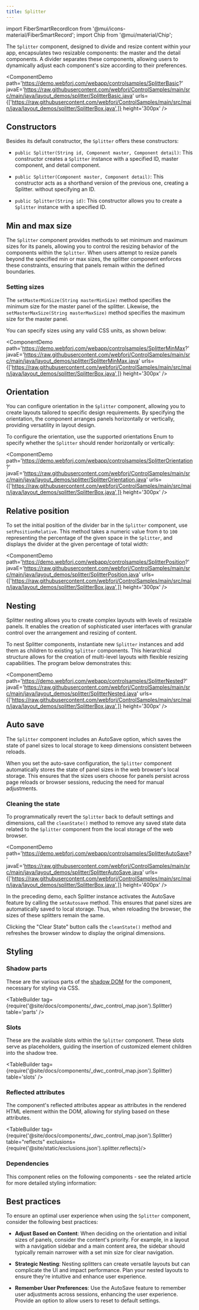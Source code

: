 ```yaml
---
title: Splitter
---
```


<!-- vale off -->

import FiberSmartRecordIcon from '@mui/icons-material/FiberSmartRecord';
import Chip from '@mui/material/Chip';

<!-- vale on -->


<DocChip tooltipText="This component will render with a shadow DOM, an API built into the browser that facilitates encapsulation." label="Shadow" href="../glossary#shadow-dom" target="_blank" clickable={true} iconName="shadow" />

<DocChip tooltipText="The name of the web component that will render in the DOM." label="dwc-splitter" clickable={false} iconName='code'/>

<JavadocLink type="foundation" location="com/webforj/component/layout/splitter/Splitter" top='true'/>

<ComponentBasics />

The `Splitter` component, designed to divide and resize content within your app, encapsulates two resizable components: the master and the detail components. A divider separates these components, allowing users to dynamically adjust each component's size according to their preferences.

<ComponentDemo 
path='https://demo.webforj.com/webapp/controlsamples/SplitterBasic?' 
javaE='https://raw.githubusercontent.com/webforj/ControlSamples/main/src/main/java/layout_demos/splitter/SplitterBasic.java'
urls={['https://raw.githubusercontent.com/webforj/ControlSamples/main/src/main/java/layout_demos/splitter/SplitterBox.java',]}
height='300px'
/>

## Constructors

Besides its default constructor, the `Splitter` offers these constructors:

- `public Splitter(String id, Component master, Component detail)`: This constructor creates a `Splitter` instance with a specified ID, master component, and detail component.

- `public Splitter(Component master, Component detail)`: This constructor acts as a shorthand version of the previous one, creating a Splitter. without specifying an ID.

- `public Splitter(String id)`: This constructor allows you to create a `Splitter` instance with a specified ID. 

## Min and max size 

The `Splitter` component provides methods to set minimum and maximum sizes for its panels, allowing you to control the resizing behavior of the components within the `Splitter`. When users attempt to resize panels beyond the specified min or max sizes, the splitter component enforces these constraints, ensuring that panels remain within the defined boundaries.

### Setting sizes

The `setMasterMinSize(String masterMinSize)` method specifies the minimum size for the master panel of the splitter. Likewise, the `setMasterMaxSize(String masterMaxSize)` method specifies the maximum size for the master panel.

You can specify sizes using any valid CSS units, as shown below:

<ComponentDemo 
path='https://demo.webforj.com/webapp/controlsamples/SplitterMinMax?' 
javaE='https://raw.githubusercontent.com/webforj/ControlSamples/main/src/main/java/layout_demos/splitter/SplitterMinMax.java'
urls={['https://raw.githubusercontent.com/webforj/ControlSamples/main/src/main/java/layout_demos/splitter/SplitterBox.java',]}
height='300px'
/>

## Orientation

You can configure orientation in the `Splitter` component, allowing you to create layouts tailored to specific design requirements. By specifying the orientation, the component arranges panels horizontally or vertically, providing versatility in layout design.

To configure the orientation, use the supported orientations Enum to specify whether the `Splitter` should render horizontally or vertically:

<ComponentDemo 
path='https://demo.webforj.com/webapp/controlsamples/SplitterOrientation?' 
javaE='https://raw.githubusercontent.com/webforj/ControlSamples/main/src/main/java/layout_demos/splitter/SplitterOrientation.java'
urls={['https://raw.githubusercontent.com/webforj/ControlSamples/main/src/main/java/layout_demos/splitter/SplitterBox.java',]}
height='300px'
/>

## Relative position

To set the initial position of the divider bar in the `Splitter` component, use `setPositionRelative`. This method takes a numeric value from `0` to `100` representing the percentage of the given space in the `Splitter`, and displays the divider at the given percentage of total width:

<ComponentDemo 
path='https://demo.webforj.com/webapp/controlsamples/SplitterPosition?' 
javaE='https://raw.githubusercontent.com/webforj/ControlSamples/main/src/main/java/layout_demos/splitter/SplitterPosition.java'
urls={['https://raw.githubusercontent.com/webforj/ControlSamples/main/src/main/java/layout_demos/splitter/SplitterBox.java',]}
height='300px'
/>

## Nesting

Splitter nesting allows you to create complex layouts with levels of resizable panels. It enables the creation of sophisticated user interfaces with granular control over the arrangement and resizing of content.

To nest Splitter components, instantiate new `Splitter` instances and add them as children to existing `Splitter` components. This hierarchical structure allows for the creation of multi-level layouts with flexible resizing capabilities. The program below demonstrates this:

<ComponentDemo 
path='https://demo.webforj.com/webapp/controlsamples/SplitterNested?' 
javaE='https://raw.githubusercontent.com/webforj/ControlSamples/main/src/main/java/layout_demos/splitter/SplitterNested.java'
urls={['https://raw.githubusercontent.com/webforj/ControlSamples/main/src/main/java/layout_demos/splitter/SplitterBox.java',]}
height='300px'
/>

## Auto save

The `Splitter` component includes an AutoSave option, which saves the state of panel sizes to local storage to keep dimensions consistent between reloads.

When you set the auto-save configuration, the `Splitter` component automatically stores the state of panel sizes in the web browser's local storage. This ensures that the sizes users choose for panels persist across page reloads or browser sessions, reducing the need for manual adjustments.

### Cleaning the state

To programmatically revert the `Splitter` back to default settings and dimensions, call the `cleanState()` method to remove any saved state data related to the `Splitter` component from the local storage of the web browser.

<ComponentDemo 
path='https://demo.webforj.com/webapp/controlsamples/SplitterAutoSave?' 
javaE='https://raw.githubusercontent.com/webforj/ControlSamples/main/src/main/java/layout_demos/splitter/SplitterAutoSave.java'
urls={['https://raw.githubusercontent.com/webforj/ControlSamples/main/src/main/java/layout_demos/splitter/SplitterBox.java',]}
height='400px'
/>

In the preceding demo, each Splitter instance activates the AutoSave feature by calling the `setAutosave` method. This ensures that panel sizes are automatically saved to local storage. Thus, when reloading the browser, the sizes of these splitters remain the same.

Clicking the "Clear State" button calls the `cleanState()` method and refreshes the browser window to display the original dimensions.

## Styling

### Shadow parts

These are the various parts of the [shadow DOM](../glossary#shadow-dom) for the component, necessary for styling via CSS.

<!-- vale off -->
<TableBuilder tag={require('@site/docs/components/_dwc_control_map.json').Splitter} table='parts'  />
<!-- vale on -->

### Slots

These are the available slots within the `Splitter` component. These slots serve as placeholders, guiding the insertion of customized element children into the shadow tree.

<!-- vale off -->
<TableBuilder tag={require('@site/docs/components/_dwc_control_map.json').Splitter} table='slots'  />
<!-- vale on -->

<!-- ### CSS properties

Here are the different CSS properties used in the component, along with a brief explanation of their purpose.

<TableBuilder tag={require('@site/docs/components/_dwc_control_map.json').Splitter}  table='properties'/> -->


### Reflected attributes

The component's reflected attributes appear as attributes in the rendered HTML element within the DOM, allowing for styling based on these attributes.

<!-- vale off -->
<TableBuilder tag={require('@site/docs/components/_dwc_control_map.json').Splitter} table="reflects" exclusions={require('@site/static/exclusions.json').splitter.reflects}/>
<!-- vale on -->

### Dependencies

This component relies on the following components - see the related article for more detailed styling information:

<TableBuilder tag='dwc-splitter' table="dependencies"/>

## Best practices 

To ensure an optimal user experience when using the `Splitter` component, consider the following best practices: 

- **Adjust Based on Content**: When deciding on the orientation and initial sizes of panels, consider the content's priority. For example, in a layout with a navigation sidebar and a main content area, the sidebar should typically remain narrower with a set min size for clear navigation.

- **Strategic Nesting**: Nesting splitters can create versatile layouts but can complicate the UI and impact performance. Plan your nested layouts to ensure they're intuitive and enhance user experience.

- **Remember User Preferences**: Use the AutoSave feature to remember user adjustments across sessions, enhancing the user experience. Provide an option to allow users to reset to default settings.